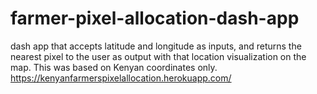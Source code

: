# farmer-pixel-allocation-dash-app
dash app that accepts latitude and longitude as inputs, and returns the nearest pixel to the user as output with that location visualization on the map. This was based on Kenyan coordinates only. 
https://kenyanfarmerspixelallocation.herokuapp.com/
